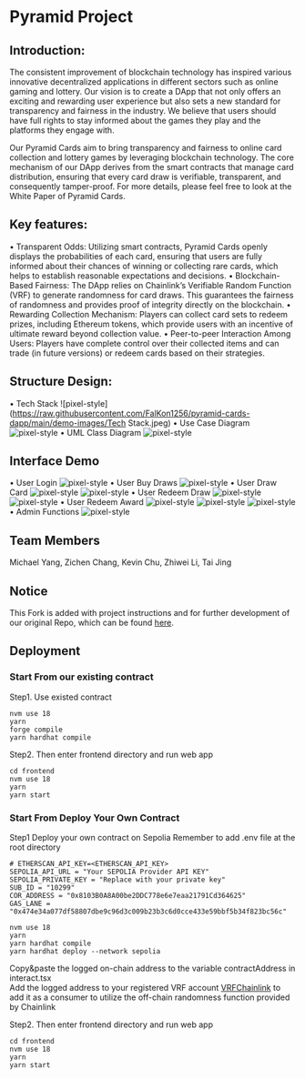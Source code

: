 # Pyramid Project

## Introduction:
The consistent improvement of blockchain technology has inspired various innovative decentralized applications in different sectors such as online gaming and lottery. Our vision is to create a DApp that not only offers an exciting and rewarding user experience but also sets a new standard for transparency and fairness in the industry. We believe that users should have full rights to stay informed about the games they play and the platforms they engage with. 

Our Pyramid Cards aim to bring transparency and fairness to online card collection and lottery games by leveraging blockchain technology. The core mechanism of our DApp derives from the smart contracts that manage card distribution, ensuring that every card draw is verifiable, transparent, and consequently tamper-proof. For more details, please feel free to look at the White Paper of Pyramid Cards.

## Key features:
• Transparent Odds: Utilizing smart contracts, Pyramid Cards openly displays the probabilities of each card, ensuring that users are fully informed about their chances of winning or collecting rare cards, which helps to establish reasonable expectations and decisions.
• Blockchain-Based Fairness: The DApp relies on Chainlink’s Verifiable Random Function (VRF) to generate randomness for card draws. This guarantees the fairness of randomness and provides proof of integrity directly on the blockchain.
• Rewarding Collection Mechanism: Players can collect card sets to redeem prizes, including Ethereum tokens, which provide users with an incentive of ultimate reward beyond collection value.
• Peer-to-peer Interaction Among Users: Players have complete control over their collected items and can trade (in future versions) or redeem cards based on their strategies.

## Structure Design:
• Tech Stack
![pixel-style](https://raw.githubusercontent.com/FalKon1256/pyramid-cards-dapp/main/demo-images/Tech Stack.jpeg)
• Use Case Diagram
![pixel-style](https://raw.githubusercontent.com/FalKon1256/pyramid-cards-dapp/main/demo-images/571G_ProjectUseCaseDiagram.jpeg)
• UML Class Diagram
![pixel-style](https://raw.githubusercontent.com/FalKon1256/pyramid-cards-dapp/main/demo-images/571G_ProjectClassDiagram.jpeg)

## Interface Demo
• User Login
![pixel-style](https://raw.githubusercontent.com/FalKon1256/pyramid-cards-dapp/main/demo-images/1_user_login.png)
• User Buy Draws
![pixel-style](https://raw.githubusercontent.com/FalKon1256/pyramid-cards-dapp/main/demo-images/2_user_buy_draws.png)
• User Draw Card
![pixel-style](https://raw.githubusercontent.com/FalKon1256/pyramid-cards-dapp/main/demo-images/3_user_draw_card.png)
![pixel-style](https://raw.githubusercontent.com/FalKon1256/pyramid-cards-dapp/main/demo-images/3_user_draw_card_success.png)
• User Redeem Draw
![pixel-style](https://raw.githubusercontent.com/FalKon1256/pyramid-cards-dapp/main/demo-images/4_user_redeem_draw.png)
![pixel-style](https://raw.githubusercontent.com/FalKon1256/pyramid-cards-dapp/main/demo-images/4_user_redeem_draw_result.png)
• User Redeem Award
![pixel-style](https://raw.githubusercontent.com/FalKon1256/pyramid-cards-dapp/main/demo-images/5_user_redeem_award_owncards.png)
![pixel-style](https://raw.githubusercontent.com/FalKon1256/pyramid-cards-dapp/main/demo-images/5_user_redeem_award.png)
![pixel-style](https://raw.githubusercontent.com/FalKon1256/pyramid-cards-dapp/main/demo-images/5_user_redeem_award_success.png)
• Admin Functions
![pixel-style](https://raw.githubusercontent.com/FalKon1256/pyramid-cards-dapp/main/demo-images/6_admin_functions.png)

## Team Members
Michael Yang, Zichen Chang, Kevin Chu, Zhiwei Li, Tai Jing

## Notice
This Fork is added with project instructions and for further development of our original Repo, which can be found [here](https://github.com/Will-Li-zw/571G).

## Deployment
### Start From our existing contract
Step1. Use existed contract
```shell
nvm use 18
yarn
forge compile
yarn hardhat compile
```

Step2. Then enter frontend directory and run web app
```shell
cd frontend
nvm use 18
yarn
yarn start
```

### Start From Deploy Your Own Contract
Step1 Deploy your own contract on Sepolia
Remember to add .env file at the root directory
```shell
# ETHERSCAN_API_KEY=<ETHERSCAN_API_KEY>
SEPOLIA_API_URL = "Your SEPOLIA Provider API KEY"
SEPOLIA_PRIVATE_KEY = "Replace with your private key"
SUB_ID = "10299"
COR_ADDRESS = "0x8103B0A8A00be2DDC778e6e7eaa21791Cd364625"
GAS_LANE = "0x474e34a077df58807dbe9c96d3c009b23b3c6d0cce433e59bbf5b34f823bc56c"
```

```shell
nvm use 18
yarn
yarn hardhat compile
yarn hardhat deploy --network sepolia
```
Copy&paste the logged on-chain address to the variable contractAddress in interact.tsx  
Add the logged address to your registered VRF account [VRFChainlink](https://vrf.chain.link/) to add it as a consumer to utilize the off-chain randomness function provided by Chainlink

Step2. Then enter frontend directory and run web app
```shell
cd frontend
nvm use 18
yarn
yarn start
```



